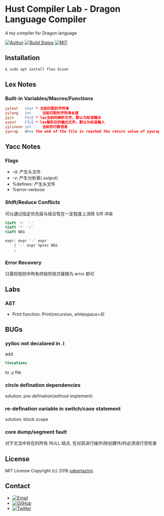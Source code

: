# Hust Compiler Lab - Dragon Language Compiler

A toy compiler for Dragon language

[![Author](https://img.shields.io/badge/author-sabertazimi-lightgrey.svg)](https://github.com/sabertazimi)
[![Build Status](https://travis-ci.com/sabertazimi/dragon.svg?token=q3rvCWEJVuEsNxEomDdy&branch=master)](https://travis-ci.com/sabertazimi/dragon)
[![MIT](https://img.shields.io/badge/license-mit-brightgreen.svg)](https://raw.githubusercontent.com/sabertazimi/dragon/master/LICENSE)

## Installation

```sh
$ sudo apt install flex bison
```

## Lex Notes

### Built-in Variables/Macros/Functions

```lex
yytext   char * 当前匹配的字符串
yyleng   int     当前匹配的字符串长度
yyin     FILE * lex当前的解析文件，默认为标准输出
yyout    FILE * lex解析后的输出文件，默认为标准输入
yylineno int     当前的行数信息
yywrap   When the end of the file is reached the return value of yywrap() is checked.If it is non-zero, scanning terminates and if it is 0 scanning continues with next input file.
```

## Yacc Notes

### Flags

*   -d: 产生头文件 
*   -v: 产生分析表(.output)
*   %defines: 产生头文件
*   %error-verbose

### Shift/Reduce Conflicts

可以通过指定优先级与结合性在一定程度上消除 S/R 冲突

```yacc
%left '+' '-'
%left '*' '/'
%left NEG

expr: expr '-' expr
    | '-' expr %prec NEG
    ;
```

### Error Recovery

只需将规则中所有终结符依次替换为 error 即可

## Labs

### AST

*   Print function: Print(recursion, whitespace+4)

## BUGs

### yylloc not decalared in .l

add

```yacc
%locations
```

to .y file

### circle defination dependencies

solution: pre-defination(without implement)

### re-defination variable in switch/case statement

solution: block scope

### core dump/segment fault

对于文法中存在的所有 NULL 结点, 在对其进行操作(除创建外)时必须进行空检查

## License

MIT License Copyright (c) 2016 [sabertazimi](https://github.com/sabertazimi)

## Contact

-   [![Email](https://img.shields.io/badge/mailto-sabertazimi-brightgreen.svg?style=flat-square)](mailto:sabertazimi@gmail.com)
-   [![GitHub](https://img.shields.io/badge/contact-github-000000.svg?style=flat-square)](https://github.com/sabertazimi)
-   [![Twitter](https://img.shields.io/badge/contact-twitter-blue.svg?style=flat-square)](https://twitter.com/sabertazimi)
